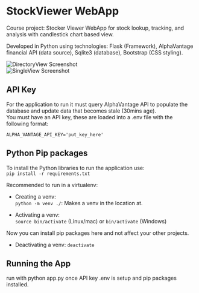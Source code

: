 # StockViewer WebApp
Course project: Stocker Viewer WebApp for stock lookup, tracking, and analysis with candlestick chart based view.    

Developed in Python using technologies: Flask (Framework), AlphaVantage financial API (data source), Sqlite3 (database), Bootstrap (CSS styling).    

![DirectoryView Screenshot](https://github.com/CS480-Group-E/StockViewer-WebApp/raw/main/screenshots/StockViewerScreenshot1.png)    
![SingleView Screenshot](https://github.com/CS480-Group-E/StockViewer-WebApp/raw/main/screenshots/StockViewerScreenshot1_1.png)    

## API Key
For the application to run it must query AlphaVantage API to populate the database and update data that becomes stale (30mins age).    
You must have an API key, these are loaded into a .env file with the following format:    

`ALPHA_VANTAGE_API_KEY='put_key_here'`

## Python Pip packages
To install the Python libraries to run the application use:    
`pip install -r requirements.txt`

Recommended to run in a virtualenv:    

- Creating a venv:    
`python -m venv ./`: Makes a venv in the location at.    

- Activating a venv:    
`source bin/activate` (Linux/mac) or `bin/activate` (Windows)    

Now you can install pip packages here and not affect your other projects.    

- Deactivating a venv:
`deactivate`

## Running the App
run with python app.py once API key .env is setup and pip packages installed.  
